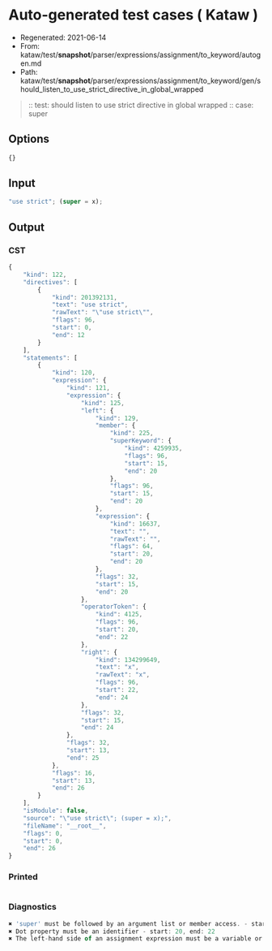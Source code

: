 # Auto-generated test cases ( Kataw )
- Regenerated: 2021-06-14
- From: kataw/test/__snapshot__/parser/expressions/assignment/to_keyword/autogen.md
- Path: kataw/test/__snapshot__/parser/expressions/assignment/to_keyword/gen/should_listen_to_use_strict_directive_in_global_wrapped
> :: test: should listen to use strict directive in global wrapped
> :: case: super
## Options

`````js
{}
`````
## Input

`````js
"use strict"; (super = x);
`````
## Output

### CST

```javascript
{
    "kind": 122,
    "directives": [
        {
            "kind": 201392131,
            "text": "use strict",
            "rawText": "\"use strict\"",
            "flags": 96,
            "start": 0,
            "end": 12
        }
    ],
    "statements": [
        {
            "kind": 120,
            "expression": {
                "kind": 121,
                "expression": {
                    "kind": 125,
                    "left": {
                        "kind": 129,
                        "member": {
                            "kind": 225,
                            "superKeyword": {
                                "kind": 4259935,
                                "flags": 96,
                                "start": 15,
                                "end": 20
                            },
                            "flags": 96,
                            "start": 15,
                            "end": 20
                        },
                        "expression": {
                            "kind": 16637,
                            "text": "",
                            "rawText": "",
                            "flags": 64,
                            "start": 20,
                            "end": 20
                        },
                        "flags": 32,
                        "start": 15,
                        "end": 20
                    },
                    "operatorToken": {
                        "kind": 4125,
                        "flags": 96,
                        "start": 20,
                        "end": 22
                    },
                    "right": {
                        "kind": 134299649,
                        "text": "x",
                        "rawText": "x",
                        "flags": 96,
                        "start": 22,
                        "end": 24
                    },
                    "flags": 32,
                    "start": 15,
                    "end": 24
                },
                "flags": 32,
                "start": 13,
                "end": 25
            },
            "flags": 16,
            "start": 13,
            "end": 26
        }
    ],
    "isModule": false,
    "source": "\"use strict\"; (super = x);",
    "fileName": "__root__",
    "flags": 0,
    "start": 0,
    "end": 26
}
```

### Printed

```javascript

```

### Diagnostics

```javascript
✖ 'super' must be followed by an argument list or member access. - start: 15, end: 22
✖ Dot property must be an identifier - start: 20, end: 22
✖ The left-hand side of an assignment expression must be a variable or a property access - start: 20, end: 22

```

